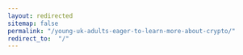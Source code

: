 ```yaml
---
layout: redirected
sitemap: false
permalink: "/young-uk-adults-eager-to-learn-more-about-crypto/"
redirect_to:  "/"
---
```


